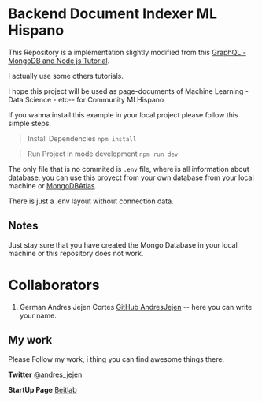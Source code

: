 # Backend Document Indexer ML Hispano

This Repository is a implementation slightly modified from this [GraphQL - MongoDB and Node js Tutorial](https://academind.com/learn/node-js/graphql-with-node-react-full-app/).

I actually use some others tutorials.

I hope this project will be used as page-documents of Machine Learning - Data Science - etc-- for Community MLHispano

If you wanna install this example in your local project please follow this simple steps.

> Install Dependencies
``npm install``

> Run Project in mode development
``npm run dev``

The only file that is no commited is ``.env`` file, where is all information about database. you can use this proyect from your own database from your local machine or [MongoDBAtlas](https://www.mongodb.com).

There is just a .env layout without connection data.

## Notes

Just stay sure that you have created the Mongo Database in your local machine or this repository does not work.

# Collaborators

1. German Andres Jejen Cortes [GitHub AndresJejen](https://github.com/AndresJejen)
-- here you can write your name.

## My work
Please Follow my work, i thing you can find awesome things there.

**Twitter** [@andres_jejen](https://twitter.com/andres_jejen)

**StartUp Page** [Beitlab](https://beitlab.com)
